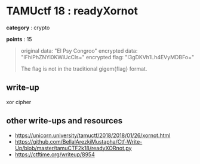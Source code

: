 # TAMUctf 18 : readyXornot

**category** : crypto

**points** : 15

> original data: "El Psy Congroo" encrypted data: "IFhiPhZNYi0KWiUcCls=" encrypted flag: "I3gDKVh1Lh4EVyMDBFo="
>
> The flag is not in the traditional gigem{flag} format.

## write-up

xor cipher

## other write-ups and resources

* https://unicorn.university/tamuctf/2018/2018/01/26/xornot.html
* https://github.com/BellalArezkiMustapha/Ctf-Write-Up/blob/master/tamuCTF2k18/readyXORnot.py
* https://ctftime.org/writeup/8954
